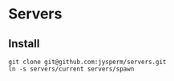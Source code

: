 # Servers

## Install

    git clone git@github.com:jysperm/servers.git
    ln -s servers/current servers/spawn
